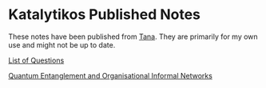 # Katalytikos Published Notes

These notes have been published from [Tana](https://tana.inc). They are primarily for my own use and might not be up to date.

[List of Questions](https://tana.pub/EaP3QCjjoG__/list-of-question)

[Quantum Entanglement and Organisational Informal Networks](https://tana.pub/HEL6S5Qbm0eB/quantum-entanglement-and-organisational-informal-networks])
